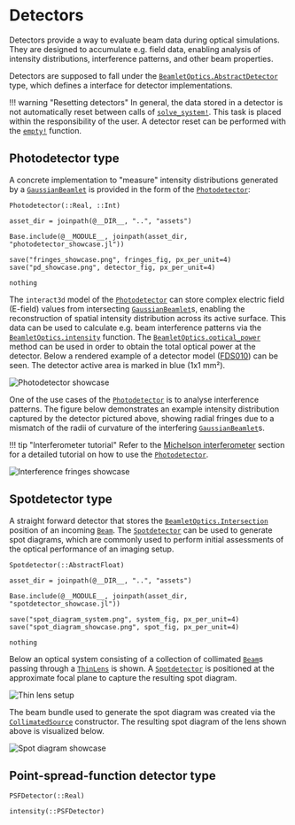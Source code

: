 # Detectors

Detectors provide a way to evaluate beam data during optical simulations. They are designed to accumulate e.g. field data, enabling analysis of intensity distributions, interference patterns, and other beam properties.

Detectors are supposed to fall under the [`BeamletOptics.AbstractDetector`](@ref) type, which defines a interface for detector implementations.

!!! warning "Resetting detectors"
    In general, the data stored in a detector is not automatically reset between calls of [`solve_system!`](@ref). This task is placed within the responsibility of the user. A detector reset can be performed with the [`empty!`](@ref) function.

## Photodetector type

A concrete implementation to "measure" intensity distributions generated by a [`GaussianBeamlet`](@ref) is provided in the form of the [`Photodetector`](@ref):

```@docs; canonical=false
Photodetector(::Real, ::Int)
```

```@eval
asset_dir = joinpath(@__DIR__, "..", "assets")

Base.include(@__MODULE__, joinpath(asset_dir, "photodetector_showcase.jl"))

save("fringes_showcase.png", fringes_fig, px_per_unit=4)
save("pd_showcase.png", detector_fig, px_per_unit=4)

nothing
```

The `interact3d` model of the [`Photodetector`](@ref) can store complex electric field (E-field) values from intersecting [`GaussianBeamlet`](@ref)s, enabling the reconstruction of spatial intensity distribution across its active surface. This data can be used to calculate e.g. beam interference patterns via the [`BeamletOptics.intensity`](@ref) function. The [`BeamletOptics.optical_power`](@ref) method can be used in order to obtain the total optical power at the detector. Below a rendered example of a detector model ([FDS010](https://www.thorlabs.com/thorproduct.cfm?partnumber=FDS010)) can be seen. The detector active area is marked in blue (1x1 mm²). 

![Photodetector showcase](pd_showcase.png)

One of the use cases of the [`Photodetector`](@ref) is to analyse interference patterns. The figure below demonstrates an example intensity distribution captured by the detector pictured above, showing radial fringes due to a mismatch of the radii of curvature of the interfering [`GaussianBeamlet`](@ref)s.

!!! tip "Interferometer tutorial"
    Refer to the [Michelson interferometer](@ref) section for a detailed tutorial on how to use the [`Photodetector`](@ref).

![Interference fringes showcase](fringes_showcase.png)

## Spotdetector type

A straight forward detector that stores the [`BeamletOptics.Intersection`](@ref) position of an incoming [`Beam`](@ref). The [`Spotdetector`](@ref) can be used to generate spot diagrams, which are commonly used to perform initial assessments of the optical performance of an imaging setup.

```@docs; canonical=false
Spotdetector(::AbstractFloat)
```

```@eval
asset_dir = joinpath(@__DIR__, "..", "assets")

Base.include(@__MODULE__, joinpath(asset_dir, "spotdetector_showcase.jl"))

save("spot_diagram_system.png", system_fig, px_per_unit=4)
save("spot_diagram_showcase.png", spot_fig, px_per_unit=4)

nothing
```

Below an optical system consisting of a collection of collimated [`Beam`](@ref)s passing through a [`ThinLens`](@ref) is shown. A [`Spotdetector`](@ref) is positioned at the approximate focal plane to capture the resulting spot diagram.

![Thin lens setup](spot_diagram_system.png)

The beam bundle used to generate the spot diagram was created via the [`CollimatedSource`](@ref) constructor. The resulting spot diagram of the lens shown above is visualized below.

![Spot diagram showcase](spot_diagram_showcase.png)

## Point-spread-function detector type


```@docs; canonical=false
PSFDetector(::Real)
```

```@docs; canonical=false
intensity(::PSFDetector)
```